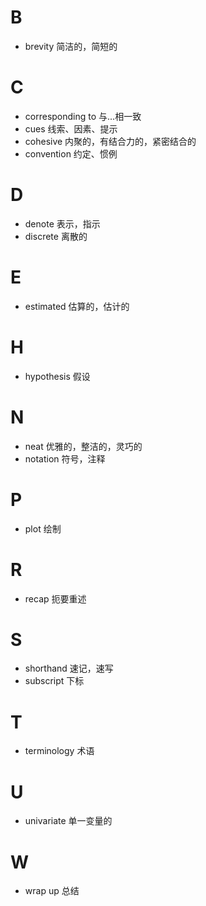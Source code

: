 # B
- brevity 简洁的，简短的


# C
- corresponding to 与...相一致
- cues 线索、因素、提示
- cohesive 内聚的，有结合力的，紧密结合的
- convention 约定、惯例

# D
- denote 表示，指示
- discrete 离散的

# E
- estimated 估算的，估计的


# H
- hypothesis 假设


# N
- neat 优雅的，整洁的，灵巧的
- notation 符号，注释

# P
- plot 绘制

# R
- recap 扼要重述

# S
- shorthand 速记，速写
- subscript 下标

# T
- terminology 术语

# U
- univariate 单一变量的

# W
- wrap up 总结

